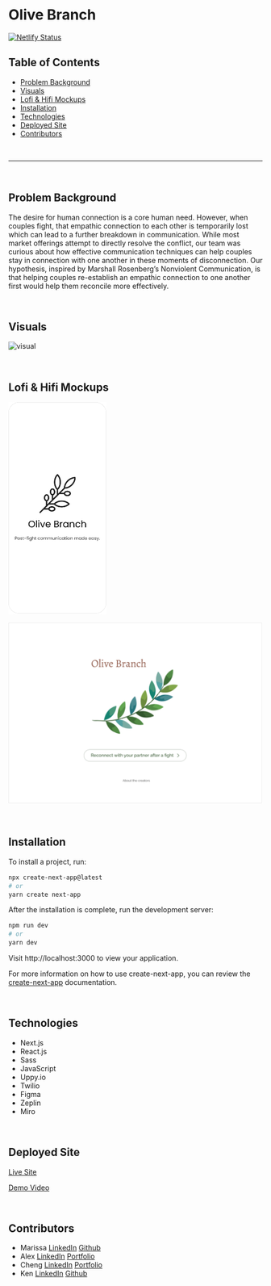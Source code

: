 # Olive Branch
[![Netlify Status](https://api.netlify.com/api/v1/badges/eb52c22e-4af8-4714-88b9-6d8337aa11ee/deploy-status)](https://app.netlify.com/sites/olivebranch/deploys)


## Table of Contents
  * [Problem Background](#Problembackground)
  * [Visuals](#Visuals)
  * [Lofi & Hifi Mockups](#Lofi&HifiMockups)
  * [Installation](#Installation)
  * [Technologies](#Technologies)
  * [Deployed Site](#Deployed-Link)
  * [Contributors](#Contributors)
<p>&nbsp</p>  

---
<p>&nbsp</p>  

## Problem Background
The desire for human connection is a core human need.  However, when couples fight, that empathic connection to each other is temporarily lost which can lead to a further breakdown in communication. While most market offerings attempt to directly resolve the conflict, our team was curious about how effective communication techniques can help couples stay in connection with one another in these moments of disconnection. Our hypothesis, inspired by Marshall Rosenberg’s Nonviolent Communication, is that helping couples re-establish an empathic connection to one another first would help them reconcile more effectively. 

<p>&nbsp</p>  

## Visuals
![visual](public/branch.gif)

<p>&nbsp</p> 

## Lofi & Hifi Mockups
![Lofi](public/Lofi.png)

![Hifi](public/hifi.png)

<p>&nbsp</p> 

## Installation
To install a project, run:
```bash
npx create-next-app@latest
# or
yarn create next-app
```

After the installation is complete, run the development server:
```bash
npm run dev
# or
yarn dev
```
Visit http://localhost:3000 to view your application.

For more information on how to use create-next-app, you can review the [create-next-app](https://nextjs.org/docs/api-reference/create-next-app) documentation.
<p>&nbsp</p> 

## Technologies
* Next.js 
* React.js
* Sass
* JavaScript
* Uppy.io
* Twilio
* Figma
* Zeplin
* Miro

<p>&nbsp</p> 

## Deployed Site
[Live Site](https://olivebranch.netlify.app/)

[Demo Video](https://www.joincolab.io/projects/olive-branch)
<p>&nbsp</p> 

## Contributors
* Marissa [LinkedIn](https://www.linkedin.com/in/marissa-o/) [Github](https://github.com/marissao)
* Alex [LinkedIn](https://www.linkedin.com/in/itsalexlee/) [Portfolio](https://itsalexlee.com/product)
* Cheng [LinkedIn](https://www.linkedin.com/in/chengux/) [Portfolio](https://www.chengg.design/)
* Ken [LinkedIn](https://www.linkedin.com/in/kent28808/) [Github](https://github.com/kent28808)






